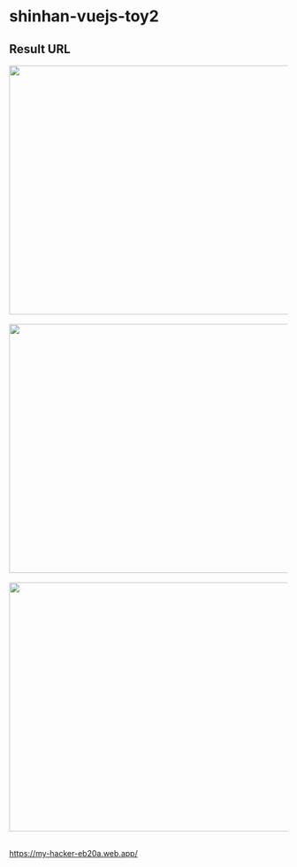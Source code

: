# shinhan-vuejs-toy2

## Result URL
<img src="https://user-images.githubusercontent.com/120318020/218029888-9af2d0a5-2d6c-4791-a72c-7f80e330e309.png" width="600px" height="450px"><br><br>
<img src="https://user-images.githubusercontent.com/120318020/218030138-2a650f34-0040-479d-969d-1c4aafde9ff1.png" width="600px" height="450px"><br><br>
<img src="https://user-images.githubusercontent.com/120318020/218030298-70526d59-6e56-4109-92e7-0df639fe408f.png" width="600px" height="450px"><br><br>

https://my-hacker-eb20a.web.app/
